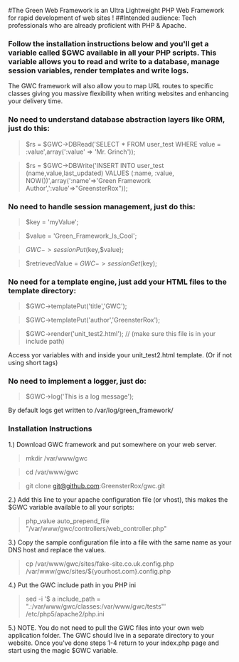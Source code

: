 #The Green Web Framework is an Ultra Lightweight PHP Web Framework for rapid development of web sites !
##Intended audience: Tech professionals who are already proficient with PHP & Apache.

### Follow the installation instructions below and you'll get a variable called $GWC available in all your PHP scripts. This variable allows you to read and write to a database, manage session variables, render templates and write logs.
The GWC framework will also allow you to map URL routes to specific classes giving you massive flexibility when writing websites and enhancing your delivery time.

### No need to understand database abstraction layers like ORM, just do this:
  > $rs = $GWC->DBRead('SELECT * FROM user_test WHERE value = :value',array(':value' => 'Mr. Grinch'));
  
  > $rs = $GWC->DBWrite('INSERT INTO user_test (name,value,last_updated) VALUES (:name, :value, NOW())',array(':name'=>'Green Framework Author',':value'=>"GreensterRox"));
  
### No need to handle session management, just do this:
  > $key = 'myValue';
  
> $value = 'Green_Framework_Is_Cool';
	 
> $GWC->sessionPut($key,$value);
	 
> $retrievedValue = $GWC->sessionGet($key);
	
### No need for a template engine, just add your HTML files to the template directory:
> $GWC->templatePut('title','GWC');
  
> $GWC->templatePut('author','GreensterRox');
	 
> $GWC->render('unit_test2.html');  // (make sure this file is in your include path)

Access yor variables with <?=$author?> and <?=$title?> inside your unit_test2.html template.
(Or <?php print $author ?> if not using short tags)
	 
### No need to implement a logger, just do:
	 
> $GWC->log('This is a log message');

By default logs get written to /var/log/green_framework/

### Installation Instructions

1.) Download GWC framework and put somewhere on your web server.
> mkdir /var/www/gwc

> cd /var/www/gwc

> git clone git@github.com:GreensterRox/gwc.git

2.) Add this line to your apache configuration file (or vhost), this makes the $GWC variable available to all your scripts:
> php_value auto_prepend_file "/var/www/gwc/controllers/web_controller.php"

3.) Copy the sample configuration file into a file with the same name as your DNS host and replace the values. 
> cp /var/www/gwc/sites/fake-site.co.uk.config.php /var/www/gwc/sites/${yourhost.com}.config.php

4.) Put the GWC include path in you PHP ini
> sed -i '$ a include_path = ".:/var/www/gwc/classes:/var/www/gwc/tests"' /etc/php5/apache2/php.ini

5.) NOTE. You do not need to pull the GWC files into your own web application folder. The GWC should live in a separate directory to your website. Once you've done steps 1-4 return to your index.php page and start using the magic $GWC variable.

